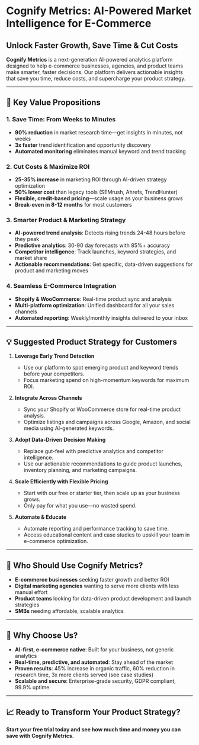 # Cognify Metrics: AI-Powered Market Intelligence for E-Commerce

## Unlock Faster Growth, Save Time & Cut Costs

**Cognify Metrics** is a next-generation AI-powered analytics platform designed to help e-commerce businesses, agencies, and product teams make smarter, faster decisions. Our platform delivers actionable insights that save you time, reduce costs, and supercharge your product strategy.

---

## 🚀 Key Value Propositions

### 1. **Save Time: From Weeks to Minutes**
- **90% reduction** in market research time—get insights in minutes, not weeks
- **3x faster** trend identification and opportunity discovery
- **Automated monitoring** eliminates manual keyword and trend tracking

### 2. **Cut Costs & Maximize ROI**
- **25-35% increase** in marketing ROI through AI-driven strategy optimization
- **50% lower cost** than legacy tools (SEMrush, Ahrefs, TrendHunter)
- **Flexible, credit-based pricing**—scale usage as your business grows
- **Break-even in 8-12 months** for most customers

### 3. **Smarter Product & Marketing Strategy**
- **AI-powered trend analysis**: Detects rising trends 24-48 hours before they peak
- **Predictive analytics**: 30-90 day forecasts with 85%+ accuracy
- **Competitor intelligence**: Track launches, keyword strategies, and market share
- **Actionable recommendations**: Get specific, data-driven suggestions for product and marketing moves

### 4. **Seamless E-Commerce Integration**
- **Shopify & WooCommerce**: Real-time product sync and analysis
- **Multi-platform optimization**: Unified dashboard for all your sales channels
- **Automated reporting**: Weekly/monthly insights delivered to your inbox

---

## 💡 Suggested Product Strategy for Customers

1. **Leverage Early Trend Detection**
   - Use our platform to spot emerging product and keyword trends before your competitors.
   - Focus marketing spend on high-momentum keywords for maximum ROI.

2. **Integrate Across Channels**
   - Sync your Shopify or WooCommerce store for real-time product analysis.
   - Optimize listings and campaigns across Google, Amazon, and social media using AI-generated keywords.

3. **Adopt Data-Driven Decision Making**
   - Replace gut-feel with predictive analytics and competitor intelligence.
   - Use our actionable recommendations to guide product launches, inventory planning, and marketing campaigns.

4. **Scale Efficiently with Flexible Pricing**
   - Start with our free or starter tier, then scale up as your business grows.
   - Only pay for what you use—no wasted spend.

5. **Automate & Educate**
   - Automate reporting and performance tracking to save time.
   - Access educational content and case studies to upskill your team in e-commerce optimization.

---

## 🎯 Who Should Use Cognify Metrics?
- **E-commerce businesses** seeking faster growth and better ROI
- **Digital marketing agencies** wanting to serve more clients with less manual effort
- **Product teams** looking for data-driven product development and launch strategies
- **SMBs** needing affordable, scalable analytics

---

## 🌟 Why Choose Us?
- **AI-first, e-commerce native**: Built for your business, not generic analytics
- **Real-time, predictive, and automated**: Stay ahead of the market
- **Proven results**: 45% increase in organic traffic, 60% reduction in research time, 3x more clients served (see case studies)
- **Scalable and secure**: Enterprise-grade security, GDPR compliant, 99.9% uptime

---

## 📈 Ready to Transform Your Product Strategy?

**Start your free trial today and see how much time and money you can save with Cognify Metrics.**
